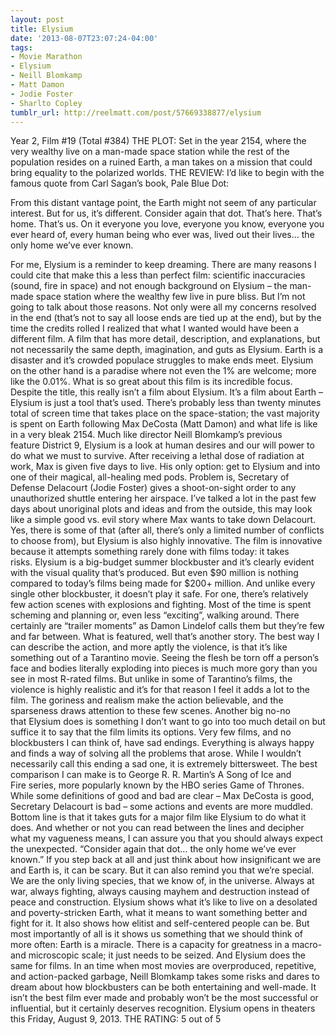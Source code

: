 ```yaml
---
layout: post
title: Elysium
date: '2013-08-07T23:07:24-04:00'
tags:
- Movie Marathon
- Elysium
- Neill Blomkamp
- Matt Damon
- Jodie Foster
- Sharlto Copley
tumblr_url: http://reelmatt.com/post/57669338877/elysium
---
```



Year 2, Film #19 (Total #384)
THE PLOT: Set in the year 2154, where the very wealthy live on a man-made space station while the rest of the population resides on a ruined Earth, a man takes on a mission that could bring equality to the polarized worlds.
THE REVIEW: I’d like to begin with the famous quote from Carl Sagan’s book, Pale Blue Dot:

From this distant vantage point, the Earth might not seem of any particular interest. But for us, it’s different. Consider again that dot. That’s here. That’s home. That’s us. On it everyone you love, everyone you know, everyone you ever heard of, every human being who ever was, lived out their lives… the only home we’ve ever known.

For me, Elysium is a reminder to keep dreaming. There are many reasons I could cite that make this a less than perfect film: scientific inaccuracies (sound, fire in space) and not enough background on Elysium – the man-made space station where the wealthy few live in pure bliss. But I’m not going to talk about those reasons. Not only were all my concerns resolved in the end (that’s not to say all loose ends are tied up at the end), but by the time the credits rolled I realized that what I wanted would have been a different film. A film that has more detail, description, and explanations, but not necessarily the same depth, imagination, and guts as Elysium.
Earth is a disaster and it’s crowded populace struggles to make ends meet. Elysium on the other hand is a paradise where not even the 1% are welcome; more like the 0.01%. What is so great about this film is its incredible focus. Despite the title, this really isn’t a film about Elysium. It’s a film about Earth – Elysium is just a tool that’s used. There’s probably less than twenty minutes total of screen time that takes place on the space-station; the vast majority is spent on Earth following Max DeCosta (Matt Damon) and what life is like in a very bleak 2154. Much like director Neill Blomkamp’s previous feature District 9, Elysium is a look at human desires and our will power to do what we must to survive. After receiving a lethal dose of radiation at work, Max is given five days to live. His only option: get to Elysium and into one of their magical, all-healing med pods. Problem is, Secretary of Defense Delacourt (Jodie Foster) gives a shoot-on-sight order to any unauthorized shuttle entering her airspace. I’ve talked a lot in the past few days about unoriginal plots and ideas and from the outside, this may look like a simple good vs. evil story where Max wants to take down Delacourt. Yes, there is some of that (after all, there’s only a limited number of conflicts to choose from), but Elysium is also highly innovative.
The film is innovative because it attempts something rarely done with films today: it takes risks. Elysium is a big-budget summer blockbuster and it’s clearly evident with the visual quality that’s produced. But even $90 million is nothing compared to today’s films being made for $200+ million. And unlike every single other blockbuster, it doesn’t play it safe. For one, there’s relatively few action scenes with explosions and fighting. Most of the time is spent scheming and planning or, even less “exciting”, walking around. There certainly are “trailer moments” as Damon Lindelof calls them but they’re few and far between. What is featured, well that’s another story. The best way I can describe the action, and more aptly the violence, is that it’s like something out of a Tarantino movie. Seeing the flesh be torn off a person’s face and bodies literally exploding into pieces is much more gory than you see in most R-rated films. But unlike in some of Tarantino’s films, the violence is highly realistic and it’s for that reason I feel it adds a lot to the film. The goriness and realism make the action believable, and the sparseness draws attention to these few scenes.
Another big no-no that Elysium does is something I don’t want to go into too much detail on but suffice it to say that the film limits its options. Very few films, and no blockbusters I can think of, have sad endings. Everything is always happy and finds a way of solving all the problems that arose. While I wouldn’t necessarily call this ending a sad one, it is extremely bittersweet. The best comparison I can make is to George R. R. Martin’s A Song of Ice and Fire series, more popularly known by the HBO series Game of Thrones. While some definitions of good and bad are clear – Max DeCosta is good, Secretary Delacourt is bad – some actions and events are more muddled. Bottom line is that it takes guts for a major film like Elysium to do what it does. And whether or not you can read between the lines and decipher what my vagueness means, I can assure you that you should always expect the unexpected.
“Consider again that dot… the only home we’ve ever known.” If you step back at all and just think about how insignificant we are and Earth is, it can be scary. But it can also remind you that we’re special. We are the only living species, that we know of, in the universe. Always at war, always fighting, always causing mayhem and destruction instead of peace and construction. Elysium shows what it’s like to live on a desolated and poverty-stricken Earth, what it means to want something better and fight for it. It also shows how elitist and self-centered people can be. But most importantly of all is it shows us something that we should think of more often: Earth is a miracle. There is a capacity for greatness in a macro- and microscopic scale; it just needs to be seized. And Elysium does the same for films. In an time when most movies are overproduced, repetitive, and action-packed garbage, Neill Blomkamp takes some risks and dares to dream about how blockbusters can be both entertaining and well-made. It isn’t the best film ever made and probably won’t be the most successful or influential, but it certainly deserves recognition.
Elysium opens in theaters this Friday, August 9, 2013.
THE RATING: 5 out of 5 
